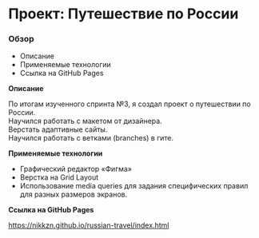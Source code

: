 # Проект: Путешествие по России

### Обзор
* Описание
* Применяемые технологии
* Ссылка на GitHub Pages

**Описание**

По итогам изученного спринта №3, я создал проект о путешествии по России.  
Научился работать с макетом от дизайнера.  
Верстать адаптивные сайты.  
Научился работать с ветками (branches) в гите.


**Применяемые технологии**

* Графический редактор «Фигма»
* Верстка на Grid Layout
* Использование media queries для задания специфических правил для разных размеров экранов.

**Ссылка на GitHub Pages**

https://nikkzn.github.io/russian-travel/index.html